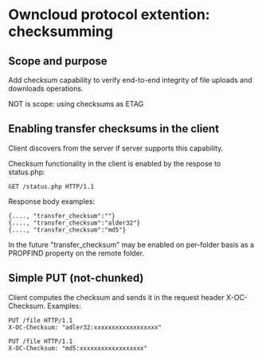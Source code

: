 # Owncloud protocol extention: checksumming

## Scope and purpose

Add checksum capability to verify end-to-end integrity of file uploads and downloads operations. 

NOT is scope: using checksums as ETAG

## Enabling transfer checksums in the client

Client discovers from the server if server supports this capability.

Checksum functionality in the client is enabled by the respose to status.php:

    GET /status.php HTTP/1.1

Response body examples:

    {...., "transfer_checksum":""}
    {...., "transfer_checksum":"alder32"}
    {...., "transfer_checksum":"md5"}

In the future "transfer_checksum" may be enabled on per-folder basis as a PROPFIND property on the remote folder.

## Simple PUT (not-chunked)

Client computes the checksum and sends it in the request header X-OC-Checksum. Examples:

    PUT /file HTTP/1.1
    X-OC-Checksum: "adler32:xxxxxxxxxxxxxxxxxx"

    PUT /file HTTP/1.1
    X-OC-Checksum: "md5:xxxxxxxxxxxxxxxxxx"

